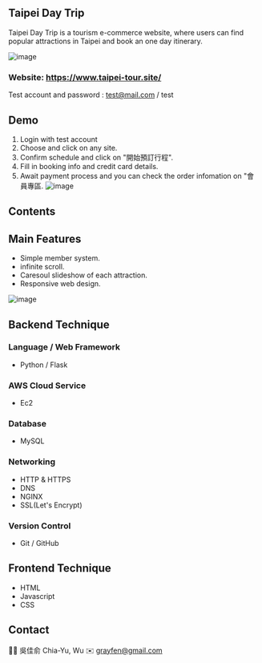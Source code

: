 ## Taipei Day Trip

Taipei Day Trip is a tourism e-commerce website, where users can find popular attractions in Taipei and book an one day itinerary.

![image](https://user-images.githubusercontent.com/63653055/175900903-500f055b-b990-47bf-b7c0-3e68b924fd5a.png)

### Website: https://www.taipei-tour.site/
Test account and password : test@mail.com / test

## Demo
1. Login with test account
2. Choose and click on any site.
3. Confirm schedule and click on "開始預訂行程".
4. Fill in booking info and credit card details.
5. Await payment process and you can check the order infomation on "會員專區.
  ![image](https://github.com/DimitryW/Taipei-day-trip/blob/25b078f55d27e72bad3f8bec11efc77d71726222/readme-demo/taipei-day-trip.gif)
  
## Contents

## Main Features
  * Simple member system.
  * infinite scroll.
  * Caresoul slideshow of each attraction.
  * Responsive web design.
  
  ![image](https://github.com/DimitryW/Taipei-day-trip/blob/56d2308bf071f9c0e733d8fd664965b6d0263a0f/readme-demo/taipei-day-tripRWD~1.gif)

  

## Backend Technique
### Language / Web Framework
  * Python / Flask

### AWS Cloud Service
  * Ec2

### Database
  * MySQL

### Networking
  * HTTP & HTTPS
  * DNS
  * NGINX
  * SSL(Let's Encrypt)

### Version Control
  * Git / GitHub

## Frontend Technique
  * HTML
  * Javascript
  * CSS

## Contact
  🧑‍💻 吳佳俞 Chia-Yu, Wu ✉️ grayfen@gmail.com
